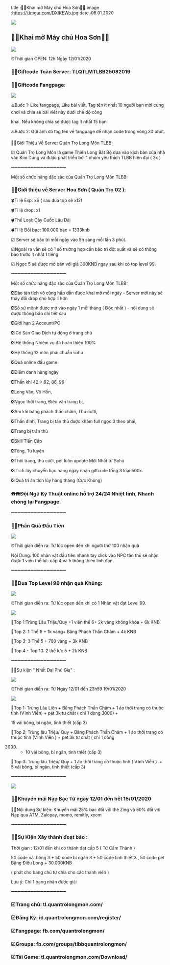 title :🔔🔔Khai mở Máy chủ Hoa Sơn🔔🔔
image :https://i.imgur.com/DXlKEWo.jpg
date  :08.01.2020

![](https://i.imgur.com/DXlKEWo.jpg)

## 🔔🔔Khai mở Máy chủ Hoa Sơn🔔🔔

![](https://i.imgur.com/uRbQeHc.png)

⏰Thời gian OPEN: 12h Ngày 12/01/2020

### 🎁🎁Giftcode Toàn Server: TLQTLMTLBB25082019

### 🎁🎁Giftcode Fangpage:

![](https://i.imgur.com/GBVpGKi.png)

♨️Bước 1: Like fangpage, Like bài viết, Tag tên ít nhất 10 người bạn mời cùng chơi và chia sẻ bài viết này dưới chế độ công

khai. Nếu không chia sẻ được tag ít nhất 15 bạn


♨️Bước 2: Gửi ảnh đã tag tên về fangpage để nhận code trong vòng 30 phút.

📢📢Giới Thiệu Về Server Quán Trọ Long Môn TLBB:

☑ Quán Trọ Long Môn là game Thiên Long Bát Bộ dựa vào kịch bản của nhà văn Kim Dung và được phát triển bởi 1 nhóm yêu thích TLBB hiện đại ( 3x )


➖➖➖➖➖➖➖➖➖➖➖➖➖➖➖➖➖

Một số chức năng đặc sắc của Quán Trọ Long Môn TLBB:

### 📢📢Giới thiệu về Server Hoa Sơn ( Quán Trọ 02 ):

🍀Tỉ lệ Exp: x6 ( sau đua top sẽ x12)

🍀Tỉ lệ drop: x1

🍀Thể Loại: Cày Cuốc Lâu Dài

🍀Tỉ lệ Đổi bạc: 100.000 bạc = 1333knb

☑ Server sẽ bảo trì mỗi ngày vào 5h sáng mỗi lần 3 phút.

☑Ngoài ra vẫn sẽ có 1 số trường hợp cần bảo trì đột xuất và sẽ có thông báo trước ít nhất 1 tiếng

☑ Ngọc 5 sẽ được mở bán với giá 300KNB ngay sau khi có top level 99.

➖➖➖➖➖➖➖➖➖➖➖➖➖➖➖➖➖

Một số chức năng đặc sắc của Quán Trọ Long Môn TLBB:

️❎Đảo tàn tích vô cùng hấp dẫn được khai mở mỗi ngày - Server mới này sẽ thay đổi drop cho hợp lí hơn

️❎Sổ sứ mệnh được mở vào ngày 1 mỗi tháng ( Độc nhất ) - nội dung sẽ được thông báo chi tiết sau

️❎Giới hạn 2 Account/PC

️❎ Có Sàn Giao Dịch tự động ở trang chủ

️❎ Hệ thống Nhiệm vụ đã hoàn thiện 100%

❎Hệ thống 12 môn phái chuẩn sohu

❎Quà online đầu game

❎Điểm danh hàng ngày

❎Thần khí 42-> 92, 86, 96

❎Long Văn, Võ Hồn,

❎Ngọc thời trang, Điêu văn trang bị,

❎Ám khí băng phách thần châm, Thú cưỡi,

❎Thần đỉnh, Trang bị tân thủ được khảm full ngọc 3 theo phái,

❎Trang bị trân thú

❎Skill Tiến Cấp

❎Tông, Tu luyện

️❎Thời trang, thú cưỡi, pet luôn update Mới Nhất từ Sohu

️❎ Tích lũy chuyển bạc hàng ngày nhận giftcode tổng 3 loại 500k.

️❎ Quà tri ân tích lũy hàng tháng (Cực Khủng)

### ☎️☎️Đội Ngũ Kỹ Thuật online hỗ trợ 24/24 Nhiệt tình, Nhanh chóng tại Fangpage.
➖➖➖➖➖➖➖➖➖➖➖➖➖➖➖➖➖

### 🎉🎉Phần Quà Đầu Tiên

![](https://i.imgur.com/uRbQeHc.png)

⏰Thời gian diễn ra: Từ lúc open đến khi người thứ 100 nhận quà

Nội Dung: 100 nhân vật đầu tiên nhanh tay click vào NPC tân thủ sẽ nhận được 1 viên thể lực cấp 4 và 5 thông thiên linh đan

➖➖➖➖➖➖➖➖➖➖➖➖➖➖➖➖➖

### 🎉🎉Đua Top Level 99 nhận quà Khủng:

![](https://i.imgur.com/uRbQeHc.png)

⏰Thời gian diễn ra: Từ lúc open dến khi có 1 Nhân vật đạt Level 99.

![](https://i.imgur.com/U0DEf1f.png)

💎Top 1:Trùng Lâu Triệu/Quy +1 viên thể 6+ 2k vàng không khóa + 6k KNB

💎Top 2: 1 Thể 6 + 1k vàng+ Băng Phách Thần Châm + 4k KNB

💎Top 3: 3 Thể 5 + 700 vàng + 3k KNB

💎Top 4 - Top 10: 2 thể lực 5 + 2k KNB

➖➖➖➖➖➖➖➖➖➖➖➖➖➖➖➖➖

🎉🎉Sự kiện " Nhất Đại Phú Gia" :

![](https://i.imgur.com/uRbQeHc.png)

⏰Thời gian diễn ra: Từ Ngày 12/01 đến 23h59 19/01/2020

![](https://i.imgur.com/U0DEf1f.png)

💎Top 1: Trùng Lâu Liên + Băng Phách Thần Châm + 1 áo thời trang có thuộc tính (Vĩnh Viễn) + pét 3k tư chất ( chỉ 1 dòng 3000) +

15 vải bông, bí ngân, tinh thiết (cấp 3)

💎Top 2: Trùng lâu Triệu/ Quy + Băng Phách Thần Châm + 1 áo thời trang có thuộc tính (Vĩnh Viễn ) + pet 3k tư chất ( chỉ 1 dòng

3000) + 10 vải bông, bí ngân, tinh thiết (cấp 3)

💎Top 3: Trùng lâu Triệu/ Quy + 1 áo thời trang có thuộc tính ( Vĩnh Viễn ) .+ 5 vải bông, bí ngân, tinh thiết (cấp 3)

➖➖➖➖➖➖➖➖➖➖➖➖➖➖➖➖➖

![](https://i.imgur.com/uRbQeHc.png)

### 🎉🎉Khuyến mãi Nạp Bạc Từ ngày 12/01 đến hết 15/01/2020

🛒🛒Nội dung Sự kiện: Khuyến mãi 25% bạc đối với thẻ Zing và 50% đối với Nạp qua ATM, Zalopay, momo, remitly, xoom

➖➖➖➖➖➖➖➖➖➖➖➖➖➖➖➖➖

### 🎉🎉Sự Kiện Xây thành đoạt bảo :

Thời gian : 12/01 đến khi có thành đạt cấp 5 ( Tử Cấm Thành )

50 code vải bông 3 + 50 code bí ngân 3 + 50 code tinh thiết 3 , 50 code pet Băng Điêu Long + 30.000KNB

( phát cho bang chủ tự chia cho các thành viên )

Lưu ý: Chỉ 1 bang nhận được giải

➖➖➖➖➖➖➖➖➖➖➖➖➖➖➖➖➖

### ☑Trang chủ: tl.quantrolongmon.com/


### ☑Đăng Ký: id.quantrolongmon.com/register/


### ☑Fangpage: fb.com/quantrolongmon/


### ☑Groups: fb.com/groups/tlbbquantrolongmon/


### ☑Tải Game: tl.quantrolongmon.com/Download/
